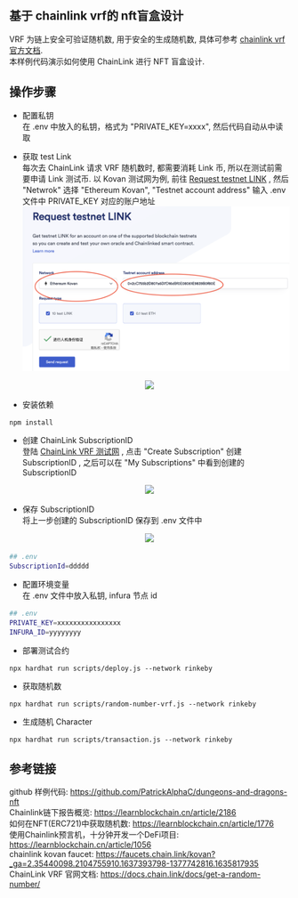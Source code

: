 ## 基于 chainlink vrf的 nft盲盒设计
VRF 为链上安全可验证随机数, 用于安全的生成随机数, 具体可参考 [chainlink vrf官方文档](https://docs.chain.link/docs/get-a-random-number).  
本样例代码演示如何使用 ChainLink 进行 NFT 盲盒设计.  

## 操作步骤  
- 配置私钥  
在 .env 中放入的私钥，格式为 "PRIVATE_KEY=xxxx", 然后代码自动从中读取

- 获取 test Link  
每次去 ChainLink 请求 VRF 随机数时, 都需要消耗 Link 币, 所以在测试前需要申请 Link 测试币. 以 Kovan 测试网为例, 前往 [Request testnet LINK](https://faucets.chain.link/kovan?_ga=2.35440098.2104755910.1637393798-1377742816.1635817935) , 然后 "Netwrok" 选择 "Ethereum Kovan", "Testnet account address" 输入 .env 文件中 PRIVATE_KEY 对应的账户地址 
![](./images/chainlink.png)
<center><img src="https://github.com/Dapp-Learning-DAO/Dapp-Learning-Arsenal/blob/main/images/basic/15-nft-blindbox-chainlink-vrf/chainlink.png?raw=true" /></center>

- 安装依赖
```
npm install 
```

- 创建 ChainLink SubscriptionID  
登陆 [ChainLink VRF 测试网](https://vrf.chain.link/?_ga=2.225785050.1950508783.1645630272-1230768383.1643005305) , 点击 "Create Subscription" 创建 SubscriptionID , 之后可以在 "My Subscriptions" 中看到创建的 SubscriptionID
<center><img src="https://github.com/Dapp-Learning-DAO/Dapp-Learning-Arsenal/blob/main/images/basic/14-chainlink-price-feed/ChainLinkVRF.png?raw=true" /></center> 


- 保存 SubscriptionID  
将上一步创建的 SubscriptionID 保存到 .env 文件中 
<center><img src="https://github.com/Dapp-Learning-DAO/Dapp-Learning-Arsenal/blob/main/images/basic/14-chainlink-price-feed/SubscriptionID.png?raw=true" /></center>

```sh
## .env
SubscriptionId=ddddd
```

- 配置环境变量  
在 .env 文件中放入私钥, infura 节点 id 

```sh
## .env
PRIVATE_KEY=xxxxxxxxxxxxxxxx
INFURA_ID=yyyyyyyy
```

- 部署测试合约
```
npx hardhat run scripts/deploy.js --network rinkeby
```

- 获取随机数  
```
npx hardhat run scripts/random-number-vrf.js --network rinkeby
```

- 生成随机  Character  
```
npx hardhat run scripts/transaction.js --network rinkeby
``` 

## 参考链接
github 样例代码:  https://github.com/PatrickAlphaC/dungeons-and-dragons-nft  
Chainlink链下报告概览: https://learnblockchain.cn/article/2186  
如何在NFT(ERC721)中获取随机数: https://learnblockchain.cn/article/1776  
使用Chainlink预言机，十分钟开发一个DeFi项目: https://learnblockchain.cn/article/1056  
chainlink kovan faucet: https://faucets.chain.link/kovan?_ga=2.35440098.2104755910.1637393798-1377742816.1635817935  
ChainLink VRF 官网文档: https://docs.chain.link/docs/get-a-random-number/  